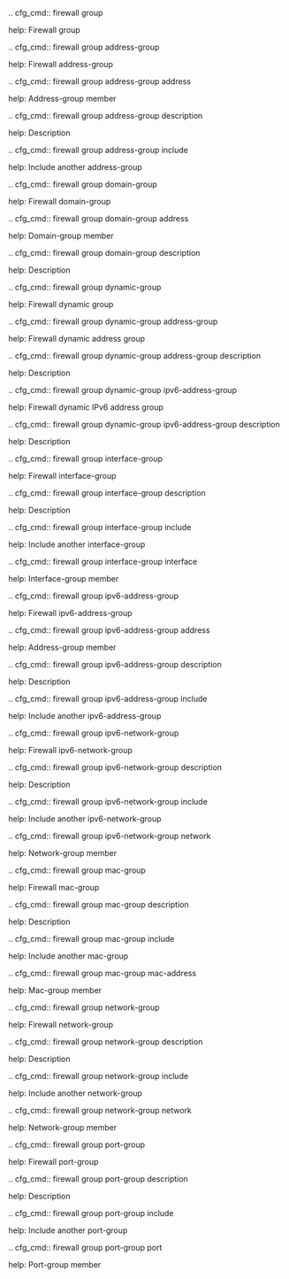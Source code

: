 .. cfg_cmd:: firewall group

help: Firewall group

.. cfg_cmd:: firewall group address-group <tag>

help: Firewall address-group

.. cfg_cmd:: firewall group address-group <tag> address

help: Address-group member

.. cfg_cmd:: firewall group address-group <tag> description

help: Description

.. cfg_cmd:: firewall group address-group <tag> include

help: Include another address-group

.. cfg_cmd:: firewall group domain-group <tag>

help: Firewall domain-group

.. cfg_cmd:: firewall group domain-group <tag> address

help: Domain-group member

.. cfg_cmd:: firewall group domain-group <tag> description

help: Description

.. cfg_cmd:: firewall group dynamic-group

help: Firewall dynamic group

.. cfg_cmd:: firewall group dynamic-group address-group <tag>

help: Firewall dynamic address group

.. cfg_cmd:: firewall group dynamic-group address-group <tag> description

help: Description

.. cfg_cmd:: firewall group dynamic-group ipv6-address-group <tag>

help: Firewall dynamic IPv6 address group

.. cfg_cmd:: firewall group dynamic-group ipv6-address-group <tag> description

help: Description

.. cfg_cmd:: firewall group interface-group <tag>

help: Firewall interface-group

.. cfg_cmd:: firewall group interface-group <tag> description

help: Description

.. cfg_cmd:: firewall group interface-group <tag> include

help: Include another interface-group

.. cfg_cmd:: firewall group interface-group <tag> interface

help: Interface-group member

.. cfg_cmd:: firewall group ipv6-address-group <tag>

help: Firewall ipv6-address-group

.. cfg_cmd:: firewall group ipv6-address-group <tag> address

help: Address-group member

.. cfg_cmd:: firewall group ipv6-address-group <tag> description

help: Description

.. cfg_cmd:: firewall group ipv6-address-group <tag> include

help: Include another ipv6-address-group

.. cfg_cmd:: firewall group ipv6-network-group <tag>

help: Firewall ipv6-network-group

.. cfg_cmd:: firewall group ipv6-network-group <tag> description

help: Description

.. cfg_cmd:: firewall group ipv6-network-group <tag> include

help: Include another ipv6-network-group

.. cfg_cmd:: firewall group ipv6-network-group <tag> network

help: Network-group member

.. cfg_cmd:: firewall group mac-group <tag>

help: Firewall mac-group

.. cfg_cmd:: firewall group mac-group <tag> description

help: Description

.. cfg_cmd:: firewall group mac-group <tag> include

help: Include another mac-group

.. cfg_cmd:: firewall group mac-group <tag> mac-address

help: Mac-group member

.. cfg_cmd:: firewall group network-group <tag>

help: Firewall network-group

.. cfg_cmd:: firewall group network-group <tag> description

help: Description

.. cfg_cmd:: firewall group network-group <tag> include

help: Include another network-group

.. cfg_cmd:: firewall group network-group <tag> network

help: Network-group member

.. cfg_cmd:: firewall group port-group <tag>

help: Firewall port-group

.. cfg_cmd:: firewall group port-group <tag> description

help: Description

.. cfg_cmd:: firewall group port-group <tag> include

help: Include another port-group

.. cfg_cmd:: firewall group port-group <tag> port

help: Port-group member

